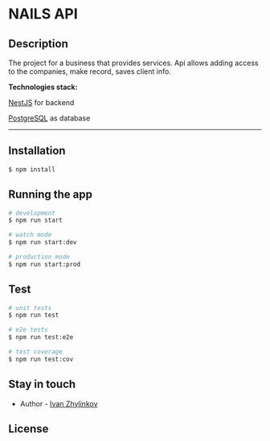 # NAILS API 
## Description

The project for a business that provides services. 
Api allows adding access to the companies, make record, saves client
info.

**Technologies stack:**

[NestJS](https://nestjs.com/) for backend

[PostgreSQL](https://www.postgresql.org/) as database

---

## Installation

```bash
$ npm install
```

## Running the app

```bash
# development
$ npm run start

# watch mode
$ npm run start:dev

# production mode
$ npm run start:prod
```

## Test

```bash
# unit tests
$ npm run test

# e2e tests
$ npm run test:e2e

# test coverage
$ npm run test:cov
```

## Stay in touch

- Author - [Ivan Zhylinkov](https://github.com/10n3)

## License

